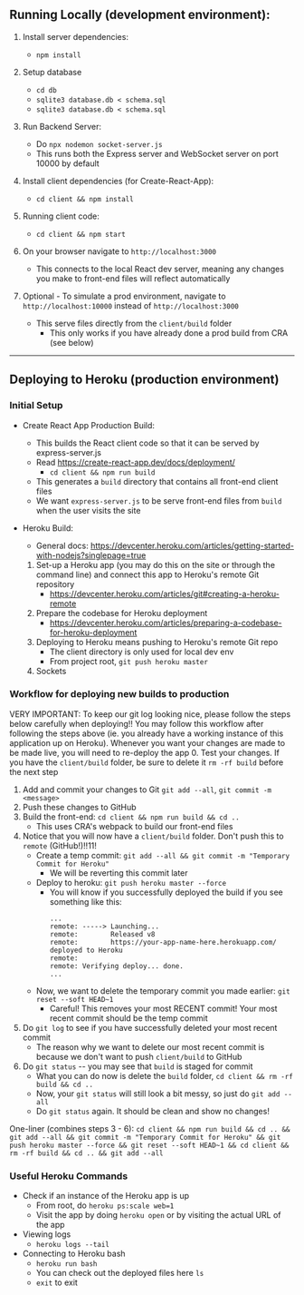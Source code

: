 ## Running Locally (development environment):
1. Install server dependencies:
    - `npm install`

2. Setup database
    - `cd db`
    - `sqlite3 database.db < schema.sql`
    - `sqlite3 database.db < schema.sql`

3. Run Backend Server:
    - Do `npx nodemon socket-server.js`
    - This runs both the Express server and WebSocket server on port 10000 by default

4. Install client dependencies (for Create-React-App):
    - `cd client && npm install`

5. Running client code:
    - `cd client && npm start`

6. On your browser navigate to `http://localhost:3000`
    - This connects to the local React dev server, meaning any changes you make to front-end files will reflect automatically

7. Optional - To simulate a prod environment, navigate to `http://localhost:10000` instead of `http://localhost:3000`
    - This serve files directly from the `client/build` folder
        - This only works if you have already done a prod build from CRA (see below)

---

## Deploying to Heroku (production environment)

### Initial Setup
- Create React App Production Build:
    - This builds the React client code so that it can be served by express-server.js
    - Read https://create-react-app.dev/docs/deployment/
        - `cd client && npm run build`
    - This generates a `build` directory that contains all front-end client files
    - We want `express-server.js` to be serve front-end files from `build` when the user visits the site

- Heroku Build:
    - General docs: https://devcenter.heroku.com/articles/getting-started-with-nodejs?singlepage=true
    1. Set-up a Heroku app (you may do this on the site or through the command line) and connect this app to Heroku's remote Git repository
        - https://devcenter.heroku.com/articles/git#creating-a-heroku-remote
    2. Prepare the codebase for Heroku deployment
        - https://devcenter.heroku.com/articles/preparing-a-codebase-for-heroku-deployment
    3. Deploying to Heroku means pushing to Heroku's remote Git repo
        - The client directory is only used for local dev env
        - From project root, `git push heroku master`
    4. Sockets

### Workflow for deploying new builds to production
VERY IMPORTANT: To keep our git log looking nice, please follow the steps below carefully when deploying!! You may follow this workflow after following the steps above (ie. you already have a working instance of this application up on Heroku). Whenever you want your changes are made to be made live, you will need to re-deploy the app
0. Test your changes. If you have the `client/build` folder, be sure to delete it `rm -rf build` before the next step
1. Add and commit your changes to Git `git add --all`, `git commit -m <message>`
2. Push these changes to GitHub
3. Build the front-end: `cd client && npm run build && cd ..`
    - This uses CRA's webpack to build our front-end files
4. Notice that you will now have a `client/build` folder. Don't push this to `remote` (GitHub!)!!11!
    - Create a temp commit: `git add --all && git commit -m "Temporary Commit for Heroku"`
        - We will be reverting this commit later
    - Deploy to heroku: `git push heroku master --force`
        - You will know if you successfully deployed the build if you see something like this:
            ```
            ...
            remote: -----> Launching...
            remote:        Released v8
            remote:        https://your-app-name-here.herokuapp.com/ deployed to Heroku
            remote:
            remote: Verifying deploy... done.
            ...
            ```
    - Now, we want to delete the temporary commit you made earlier: `git reset --soft HEAD~1`
        - Careful! This removes your most RECENT commit! Your most recent commit should be the temp commit
5. Do `git log` to see if you have successfully deleted your most recent commit
    - The reason why we want to delete our most recent commit is because we don't want to push `client/build` to GitHub
6. Do `git status` -- you may see that `build` is staged for commit
    - What you can do now is delete the `build` folder, `cd client && rm -rf build && cd ..`
    - Now, your `git status` will still look a bit messy, so just do `git add --all`
    - Do `git status` again. It should be clean and show no changes!

One-liner (combines steps 3 - 6): `cd client && npm run build && cd .. && git add --all && git commit -m "Temporary Commit for Heroku" && git push heroku master --force && git reset --soft HEAD~1 && cd client && rm -rf build && cd .. && git add --all`

### Useful Heroku Commands
- Check if an instance of the Heroku app is up
    - From root, do `heroku ps:scale web=1`
    - Visit the app by doing `heroku open` or by visiting the actual URL of the app
- Viewing logs
    - `heroku logs --tail`
- Connecting to Heroku bash
    - `heroku run bash`
    - You can check out the deployed files here `ls`
    - `exit` to exit

